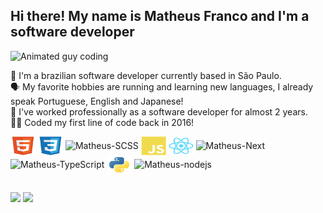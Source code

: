 ## Hi there! My name is Matheus Franco and I'm a software developer

<img src="https://media.giphy.com/media/v1.Y2lkPTc5MGI3NjExNzg0c2lnNTNocGFyejhydTltMmUydXd4cHY5anF3cDcxZTdjYjdvYSZlcD12MV9pbnRlcm5hbF9naWZfYnlfaWQmY3Q9Zw/dWesBcTLavkZuG35MI/giphy.gif" alt="Animated guy coding">

<div>
 <p>
  📍 I'm a brazilian software developer currently based in São Paulo.<br/>
  🗣️ My favorite hobbies are running and learning new languages, I already speak Portuguese, English and Japanese!<br/>
  💪 I've worked professionally as a software developer for almost 2 years.<br/>
  🧑‍💻 Coded my first line of code back in 2016!
 </p> 
</div>

<div style="display: inline_block">
 <img align="center" alt="Matheus-HTML" height="30" width="40" src="https://raw.githubusercontent.com/devicons/devicon/master/icons/html5/html5-original.svg">
 <img align="center" alt="Matheus-CSS" height="30" width="40" src="https://raw.githubusercontent.com/devicons/devicon/master/icons/css3/css3-original.svg">
 <img align="center" alt="Matheus-SCSS" height="30" width="40" src="https://cdn.jsdelivr.net/gh/devicons/devicon@latest/icons/sass/sass-original.svg"> 
 <img align="center" alt="Matheus-Js" height="30" width="40" src="https://raw.githubusercontent.com/devicons/devicon/master/icons/javascript/javascript-plain.svg">
 <img align="center" alt="Matheus-React" height="30" width="40" src="https://raw.githubusercontent.com/devicons/devicon/master/icons/react/react-original.svg">
 <img align="center" alt="Matheus-Next" height="30" width="40" src="https://cdn.jsdelivr.net/gh/devicons/devicon@latest/icons/nextjs/nextjs-original.svg">
 <img align="center" alt="Matheus-TypeScript" height="30" width="40" src="https://cdn.jsdelivr.net/gh/devicons/devicon@latest/icons/typescript/typescript-original.svg">
 <img align="center" alt="Matheus-Python" height="30" width="40" src="https://raw.githubusercontent.com/devicons/devicon/master/icons/python/python-original.svg">
 <img align="center" alt="Matheus-nodejs" height="30" width="40" src="https://cdn.jsdelivr.net/gh/devicons/devicon@latest/icons/nodejs/nodejs-original-wordmark.svg">
</div>

 ##

<a href="https://www.linkedin.com/in/matheus-maciel-franco/" target="_blank"><img src="https://img.shields.io/badge/LinkedIn-0077B5?style=for-the-badge&logo=linkedin&logoColor=white" target="_blank"></a>
<a href="mailto:matheusmacielsud@gmail.com" target="_blank"><img src="https://img.shields.io/badge/Gmail-D14836?style=for-the-badge&logo=gmail&logoColor=white" target="_blank"></a>
